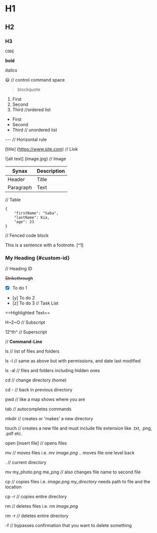 # H1

## H2

### H3

`CODE`

**bold**

*italics*

😃 // control command space

> blockquote

1. First
2. Second 
3. Third
//ordered list

- First
- Second
- Third
// unordered list

--- // Horizontal rule

[title] (https://www.site.com) // Link

![alt text] (image.jpg) // Image

| Synax | Description |
| ----- | ----------- |
| Header | Title |
| Paragraph | Text |
// Table

```
{
    "firstName": "Saba",
    "lastName": Kia,
    "age": 23
}
```
// Fenced code block

This is a sentence with a footnote. [^1]

### My Heading {#custom-id}
// Heading ID

~~Strikethrough~~

- [x] To do 1
- [y] To do 2
- [z] To do 3
// Task List

==Highlighted Text==

H~2~O // Subscript

12^th^ // Superscript

// **Command-Line**

ls // list of files and folders

ls -l // same as above but with permissions, and date last modified

ls -al // files and folders including hidden ones

cd // change directory (home)

cd - // back in previous directory

pwd // like a map shows where you are

tab // autocompletes commands

mkdir // creates or 'makes' a new directory

touch // creates a new file and must include file extension like .txt, .png, .pdf etc.

open [insert file] // opens files

mv // moves files i.e. *mv image.png ..* moves file one level back

. // current directory

mv my_photo.png me_png // also changes file name to second file

cp // copies files i.e. *image.png my_directory* needs path to file and the location

cp -r // copies entire directory

rm // deletes files i.e. *rm image.png*

rm -r // deletes entire directory

-f // bypasses confirmation that you want to delete something






